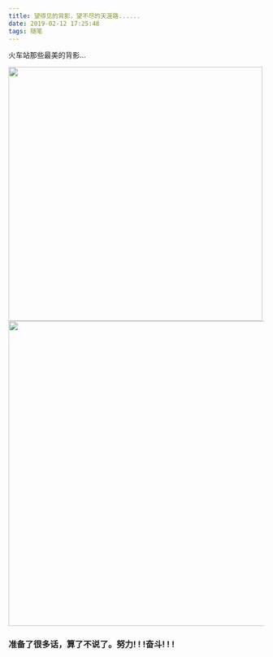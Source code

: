 ```yaml
---
title: 望得见的背影，望不尽的天涯路......
date: 2019-02-12 17:25:48
tags: 随笔
---
```


火车站那些最美的背影...  

<img src="https://upload-images.jianshu.io/upload_images/11264410-38fd1d9067094ae7.jpeg" width="500">  

<img src="https://upload-images.jianshu.io/upload_images/11264410-039f71b036702f3e.jpeg" width="600">

### 准备了很多话，算了不说了。努力! ! !奋斗! ! !
